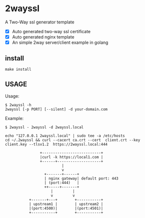 # 2wayssl
A Two-Way ssl generator template

- [x] Auto generated two-way ssl certificate
- [x] Auto generated nginx template
- [x] An simple 2way server/client example in golang

## install
    make install
## USAGE
Usage:
    
    $ 2wayssl -h
    2wayssl [-p PORT] [--silent] -d your-domain.com

Example:

    $ 2wayssl - 2wayssl -d 2wayssl.local

    echo "127.0.0.1 2wayssl.local" | sudo tee -a /etc/hosts
    cd ~/.2wayssl && curl --cacert ca.crt --cert  client.crt --key client.key --tlsv1.2  https://2wayssl.local:444

                    +---------------------------+
                    |curl -k https://local1.com |
                    +------+--------------------+
                              |
                              v 
                      +-------+------+
                      | nginx gateway| default port: 443
                      | (port:444)   |  
                      ++-----+-------+  
                         |         | 
                         v         v
               +-------+---+        +-----------+  
               | upstream1 |        | upstream2 |  
               |(port:4500)|        |(port:4501)|  
               +-----------+        +-----------+  
                   
